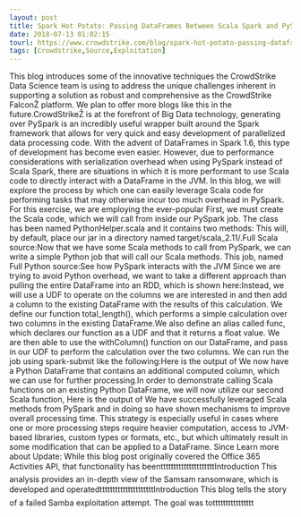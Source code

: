 ```yaml
---
layout: post
title: Spark Hot Potato: Passing DataFrames Between Scala Spark and PySpark
date: 2018-07-13 01:02:15
tourl: https://www.crowdstrike.com/blog/spark-hot-potato-passing-dataframes-between-scala-spark-and-pyspark/
tags: [Crowdstrike,Source,Exploitation]
---
```

This blog introduces some of the innovative techniques the CrowdStrike Data Science team is using to address the unique challenges inherent in supporting a solution as robust and comprehensive as the CrowdStrike FalconŽ platform. We plan to offer more blogs like this in the future.CrowdStrikeŽ is at the forefront of Big Data technology, generating over PySpark is an incredibly useful wrapper built around the Spark framework that allows for very quick and easy development of parallelized data processing code. With the advent of DataFrames in Spark 1.6, this type of development has become even easier. However, due to performance considerations with serialization overhead when using PySpark instead of Scala Spark, there are situations in which it is more performant to use Scala code to directly interact with a DataFrame in the JVM. In this blog, we will explore the process by which one can easily leverage Scala code for performing tasks that may otherwise incur too much overhead in PySpark. For this exercise, we are employing the ever-popular First, we must create the Scala code, which we will call from inside our PySpark job. The class has been named PythonHelper.scala and it contains two methods: This will, by default, place our jar in a directory named target/scala_2.11/.Full Scala source:Now that we have some Scala methods to call from PySpark, we can write a simple Python job that will call our Scala methods. This job, named Full Python source:See how PySpark interacts with the JVM Since we are trying to avoid Python overhead, we want to take a different approach than pulling the entire DataFrame into an RDD, which is shown here:Instead, we will use a UDF to operate on the columns we are interested in and then add a column to the existing DataFrame with the results of this calculation. We define our function total_length(), which performs a simple calculation over two columns in the existing DataFrame.We also define an alias called func, which declares our function as a UDF and that it returns a float value. We are then able to use the withColumn() function on our DataFrame, and pass in our UDF to perform the calculation over the two columns. We can run the job using spark-submit like the following:Here is the output of We now have a Python DataFrame that contains an additional computed column, which we can use for further processing.In order to demonstrate calling Scala functions on an existing Python DataFrame, we will now utilize our second Scala function, Here is the output of We have successfully leveraged Scala methods from PySpark and in doing so have shown mechanisms to improve overall processing time. This strategy is especially useful in cases where one or more processing steps require heavier computation, access to JVM-based libraries, custom types or formats, etc., but which ultimately result in some modification that can be applied to a DataFrame. Since Learn more about Update: While this blog post originally covered the Office 365 Activities API, that functionality has beentttttttttttttttttttttIntroduction This analysis provides an in-depth view of the Samsam ransomware, which is developed and operatedtttttttttttttttttttttIntroduction This blog tells the story of a failed Samba exploitation attempt. The goal was totttttttttttttttt